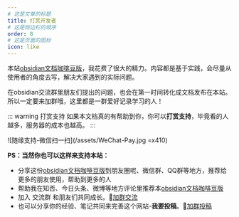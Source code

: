 ```yaml
---
# 这是文章的标题
title: 打赏开发者
# 这是侧边栏的顺序
order: 8
# 这是页面的图标
icon: like
---
```

本站[obsidian文档咖啡豆版](https://coffeetea.top/)，我花费了很大的精力。内容都是基于实践，会尽量从使用者的角度去写，解决大家遇到的实际问题。

在obsidian交流群里朋友们提出的问题，也会在第一时间转化成文档发布在本站。所以一定要来加群哦，这里都是一群爱好记录学习的人！

::: warning 打赏支持
如果本文档真的有帮助到你，你可以**打赏支持**，毕竟看的人越多，服务器的成本也越高。
:::

![随缘支持-微信扫一扫](/assets/WeChat-Pay.jpg =x410)

**PS：当然你也可以这样来支持本站：**  
-   分享这份[obsidian文档咖啡豆版](https://coffeetea.top/)到朋友圈呢、微信群、QQ群等地方，推荐给更多的朋友使用，帮助到更多的人    
-   帮助我在知否、今日头条、微博等地方评论里推荐本[obsidian文档咖啡豆版](https://coffeetea.top/)    
-   加入 交流群 和朋友们共同成长。📢[加群交流](/zh/documentation/community.md)     
-   也可以分享你的经验、笔记共同来完善这个网站-**我要投稿**。📢[加群投稿](/zh/documentation/community.md) 